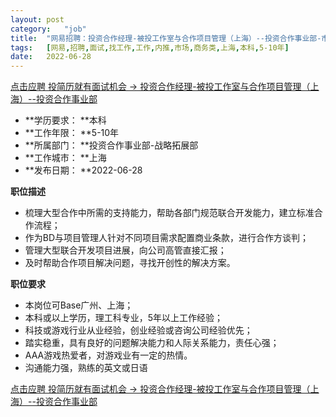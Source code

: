 ```yaml
---
layout:	post
category:	"job"
title:	"网易招聘：投资合作经理-被投工作室与合作项目管理（上海）--投资合作事业部-市场-商务类-上海本科5-10年"
tags:	[网易,招聘,面试,找工作,工作,内推,市场,商务类,上海,本科,5-10年]
date:	2022-06-28
---
```


[点击应聘 投简历就有面试机会 -> 投资合作经理-被投工作室与合作项目管理（上海）--投资合作事业部](http://mobile.bole.netease.com/bole/boleDetail?id=33427&employeeId=346f03c3cda5f04c&key=all)



- **学历要求： **本科
- **工作年限： **5-10年
- **所属部门： **投资合作事业部-战略拓展部
- **工作城市： **上海
- **发布日期： **2022-06-28



**职位描述**
- 梳理大型合作中所需的支持能力，帮助各部门规范联合开发能力，建立标准合作流程； 
- 作为BD与项目管理人针对不同项目需求配置商业条款，进行合作方谈判； 
- 管理大型联合开发项目进展，向公司高管直接汇报； 
- 及时帮助合作项目解决问题，寻找开创性的解决方案。



**职位要求**
- 本岗位可Base广州、上海；
- 本科或以上学历，理工科专业，5年以上工作经验； 
- 科技或游戏行业从业经验，创业经验或咨询公司经验优先； 
- 踏实稳重，具有良好的问题解决能力和人际关系能力，责任心强； 
- AAA游戏热爱者，对游戏业有一定的热情。
- 沟通能力强，熟练的英文或日语



[点击应聘 投简历就有面试机会 -> 投资合作经理-被投工作室与合作项目管理（上海）--投资合作事业部](http://mobile.bole.netease.com/bole/boleDetail?id=33427&employeeId=346f03c3cda5f04c&key=all)